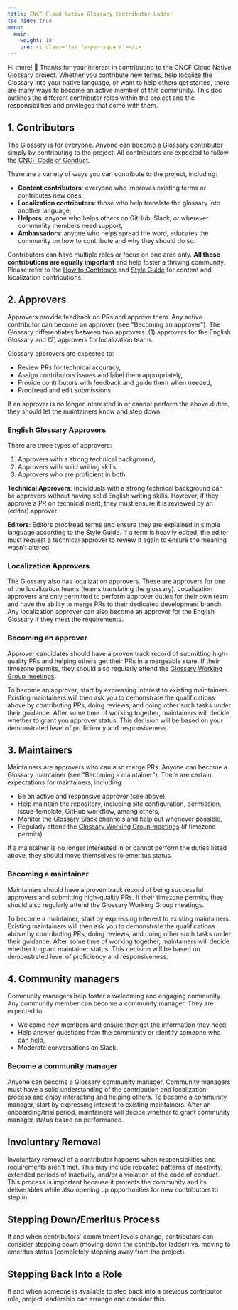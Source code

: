 ```yaml
---
title: CNCF Cloud Native Glossary Contributor Ladder
toc_hide: true
menu:
  main:
    weight: 10
    pre: <i class='fas fa-pen-square'></i>
---
```


Hi there! 👋 Thanks for your interest in contributing to the CNCF Cloud Native Glossary project. Whether you contribute new terms, help localize the Glossary into your native language, or want to help others get started, there are many ways to become an active member of this community. This doc outlines the different contributor roles within the project and the responsibilities and privileges that come with them.

## 1. Contributors

The Glossary is for everyone. Anyone can become a Glossary contributor simply by contributing to the project. All contributors are expected to follow the [CNCF Code of Conduct](https://github.com/cncf/foundation/blob/main/code-of-conduct.md).

There are a variety of ways you can contribute to the project, including:

- **Content contributors**: everyone who improves existing terms or contributes new ones, 
- **Localization contributors**: those who help translate the glossary into another language,
- **Helpers**: anyone who helps others on GitHub, Slack, or wherever community members need support,
- **Ambassadors**: anyone who helps spread the word, educates the community on how to contribute and why they should do so. 

Contributors can have multiple roles or focus on one area only. **All these contributions are equally important** and help foster a thriving community. Please refer to the [How to Contribute](https://glossary.cncf.io/contribute/) and [Style Guide](https://glossary.cncf.io/style-guide/) for content and localization contributions.

## 2. Approvers

Approvers provide feedback on PRs and approve them. Any active contributor can become an approver (see "Becoming an approver"). The Glossary differentiates between two approvers: (1) approvers for the English Glossary and (2) approvers for localization teams.

Glossary approvers are expected to:

- Review PRs for technical accuracy, 
- Assign contributors issues and label them appropriately,
- Provide contributors with feedback and guide them when needed,
- Proofread and edit submissions.  

If an approver is no longer interested in or cannot perform the above duties, they should let the maintainers know and step down.

### English Glossary Approvers

There are three types of approvers:

1) Approvers with a strong technical background,
2) Approvers with solid writing skills,
3) Approvers who are proficient in both. 

**Technical Approvers**: Individuals with a strong technical background can be approvers without having solid English writing skills. However, if they approve a PR on technical merit, they must ensure it is reviewed by an (editor) approver.

**Editors**: Editors proofread terms and ensure they are explained in simple language according to the Style Guide. If a term is heavily edited, the editor must request a technical approver to review it again to ensure the meaning wasn't altered.

### Localization Approvers

The Glossary also has localization approvers. These are approvers for one of the localization teams (teams translating the glossary). Localization approvers are only permitted to perform approver duties for their own team and have the ability to merge PRs to their dedicated development branch. Any localization approver can also become an approver for the English Glossary if they meet the requirements. 

### Becoming an approver

Approver candidates should have a proven track record of submitting high-quality PRs and helping others get their PRs in a mergeable state. If their timezone permits, they should also regularly attend the [Glossary Working Group meetings](https://www.cncf.io/calendar/).

To become an approver, start by expressing interest to existing maintainers. Existing maintainers will then ask you to demonstrate the qualifications above by contributing PRs, doing reviews, and doing other such tasks under their guidance. After some time of working together, maintainers will decide whether to grant you approver status. This decision will be based on your demonstrated level of proficiency and responsiveness.

## 3. Maintainers

Maintainers are approvers who can also merge PRs. Anyone can become a Glossary maintainer (see "Becoming a maintainer"). There are certain expectations for maintainers, including:

- Be an active and responsive approver (see above),
- Help maintain the repository, including site configuration, permission, issue-template, GitHub workflow, among others,
- Monitor the Glossary Slack channels and help out whenever possible,
- Regularly attend the [Glossary Working Group meetings](https://www.cncf.io/calendar/) (if timezone permits)

If a maintainer is no longer interested in or cannot perform the duties listed above, they should move themselves to emeritus status.  

### Becoming a maintainer

Maintainers should have a proven track record of being successful approvers and submitting high-quality PRs. If their timezone permits, they should also regularly attend the Glossary Working Group meetings.

To become a maintainer, start by expressing interest to existing maintainers. Existing maintainers will then ask you to demonstrate the qualifications above by contributing PRs, doing reviews, and doing other such tasks under their guidance. After some time of working together, maintainers will decide whether to grant maintainer status. This decision will be based on demonstrated level of proficiency and responsiveness.  

## 4. Community managers

Community managers help foster a welcoming and engaging community.  Any community member can become a community manager. They are expected to:

- Welcome new members and ensure they get the information they need,
- Help answer questions from the community or identify someone who can help,
- Moderate conversations on Slack.

### Become a community manager

Anyone can become a Glossary community manager. Community managers must have a solid understanding of the contribution and localization process and enjoy interacting and helping others. To become a community manager, start by expressing interest to existing maintainers. After an onboarding/trial period, maintainers will decide whether to grant community manager status based on performance. 

## Involuntary Removal

Involuntary removal of a contributor happens when responsibilities and requirements aren't met. This may include repeated patterns of inactivity, extended periods of inactivity, and/or a violation of the code of conduct. This process is important because it protects the community and its deliverables while also opening up opportunities for new contributors to step in.

## Stepping Down/Emeritus Process

If and when contributors' commitment levels change, contributors can consider stepping down (moving down the contributor ladder) vs. moving to emeritus status (completely stepping away from the project).

## Stepping Back Into a Role

If and when someone is available to step back into a previous contributor role, project leadership can arrange and consider this.
